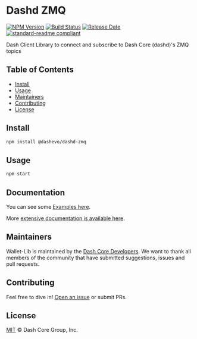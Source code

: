 # Dashd ZMQ

[![NPM Version](https://img.shields.io/npm/v/@dashevo/js-dashd-zmq)](https://www.npmjs.com/package/@dashevo/js-dashd-zmq)
[![Build Status](https://img.shields.io/travis/com/dashevo/js-dashd-zmq)](https://travis-ci.com/dashevo/js-dashd-zmq)
[![Release Date](https://img.shields.io/github/release-date/dashevo/js-dashd-zmq)](https://github.com/dashevo/js-dashd-zmq/releases/latest)
[![standard-readme compliant](https://img.shields.io/badge/readme%20style-standard-brightgreen)](https://github.com/RichardLitt/standard-readme)

Dash Client Library to connect and subscribe to Dash Core (dashd)'s ZMQ topics

## Table of Contents

- [Install](#install)
- [Usage](#usage)
- [Maintainers](#maintainers)
- [Contributing](#contributing)
- [License](#license)

## Install

```sh
npm install @dashevo/dashd-zmq
```

## Usage

```sh
npm start
```

## Documentation

You can see some [Examples here](/examples).

More [extensive documentation is available here](https://dashevo.github.io/js-dashd-zmq).

## Maintainers

Wallet-Lib is maintained by the [Dash Core Developers](https://www.github.com/dashevo).
We want to thank all members of the community that have submitted suggestions, issues and pull requests.

## Contributing

Feel free to dive in! [Open an issue](https://github.com/dashevo/js-dashd-zmq/issues/new) or submit PRs.

## License

[MIT](LICENSE) &copy; Dash Core Group, Inc.
